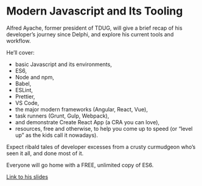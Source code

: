 # Modern Javascript and Its Tooling
 
Alfred Ayache, former president of TDUG, will give a brief recap of his developer’s journey since Delphi, and explore his current tools and workflow. 
 
He’ll cover:
  - basic Javascript and its environments, 
  - ES6, 
  - Node and npm, 
  - Babel, 
  - ESLint,
  - Prettier,
  - VS Code,
  - the major modern frameworks (Angular, React, Vue), 
  - task runners (Grunt, Gulp, Webpack),
  - and demonstrate Create React App (a CRA you can love),
  - resources, free and otherwise, to help you come up to speed (or “level up” as the kids call it nowadays).

Expect ribald tales of developer excesses from a crusty curmudgeon who’s seen it all, and done most of it.
 
Everyone will go home with a FREE, unlimited copy of ES6.

[Link to his slides](https://slides.com/notorioushttp/modernjs#/)
